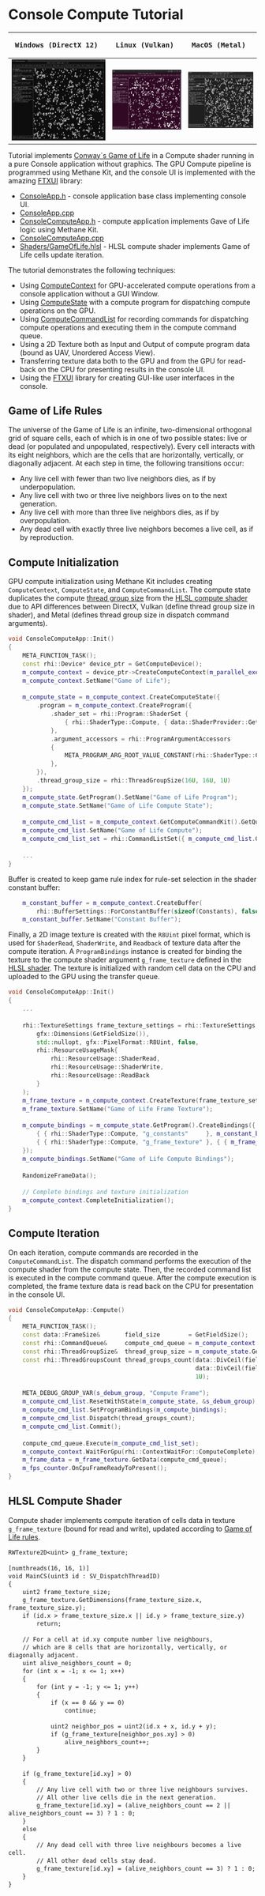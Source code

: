 # Console Compute Tutorial

| <pre><b>Windows (DirectX 12)       </b></pre>                            | <pre><b>Linux (Vulkan)             </b></pre>                       | <pre><b>MacOS (Metal)              </b></pre>                      |
|--------------------------------------------------------------------------|---------------------------------------------------------------------|--------------------------------------------------------------------|
| ![ConsoleCompute on Windows](Screenshots/ConsoleComputeWinDirectX12.jpg) | ![ConsoleCompute on Linux](Screenshots/ConsoleComputeLinVulkan.jpg) | ![ConsoleCompute on MacOS](Screenshots/ConsoleComputeMacMetal.jpg) |

Tutorial implements [Conway\`s Game of Life](https://en.wikipedia.org/wiki/Conway%27s_Game_of_Life) in a Compute shader running
in a pure Console application without graphics. The GPU Compute pipeline is programmed using Methane Kit, and the console UI is
implemented with the amazing [FTXUI](https://github.com/ArthurSonzogni/FTXUI) library:
  - [ConsoleApp.h](ConsoleApp.h) - console application base class implementing console UI.
  - [ConsoleApp.cpp](ConsoleApp.cpp)
  - [ConsoleComputeApp.h](ConsoleComputeApp.h) - compute application implements Gave of Life logic using Methane Kit.
  - [ConsoleComputeApp.cpp](ConsoleComputeApp.cpp)
  - [Shaders/GameOfLife.hlsl](Shaders/GameOfLife.hlsl) - HLSL compute shader implements Game of Life cells update iteration.

The tutorial demonstrates the following techniques:
- Using [ComputeContext](/Modules/Graphics/RHI/Impl/Include/Methane/Graphics/RHI/ComputeContext.h) for GPU-accelerated compute 
  operations from a console application without a GUI Window.
- Using [ComputeState](/Modules/Graphics/RHI/Impl/Include/Methane/Graphics/RHI/ComputeState.h) with a compute program for 
  dispatching compute operations on the GPU.
- Using [ComputeCommandList](/Modules/Graphics/RHI/Impl/Include/Methane/Graphics/RHI/ComputeCommandList.h) for recording commands 
  for dispatching compute operations and executing them in the compute command queue.
- Using a 2D Texture both as Input and Output of compute program data (bound as UAV, Unordered Access View).
- Transferring texture data both to the GPU and from the GPU for read-back on the CPU for presenting results in the console UI.
- Using the [FTXUI](https://github.com/ArthurSonzogni/FTXUI) library for creating GUI-like user interfaces in the console.

## Game of Life Rules

The universe of the Game of Life is an infinite, two-dimensional orthogonal grid of square cells, each of which is in one of 
two possible states: live or dead (or populated and unpopulated, respectively). Every cell interacts with its eight neighbors, 
which are the cells that are horizontally, vertically, or diagonally adjacent. At each step in time, the following transitions 
occur:
  - Any live cell with fewer than two live neighbors dies, as if by underpopulation.
  - Any live cell with two or three live neighbors lives on to the next generation.
  - Any live cell with more than three live neighbors dies, as if by overpopulation.
  - Any dead cell with exactly three live neighbors becomes a live cell, as if by reproduction.

## Compute Initialization

GPU compute initialization using Methane Kit includes creating `ComputeContext`, `ComputeState`, and `ComputeCommandList`.
The compute state duplicates the compute 
[thread group size](https://learn.microsoft.com/en-us/windows/win32/direct3dhlsl/sm5-attributes-numthreads) from the 
[HLSL compute shader](#hlsl-compute-shader) due to API differences between DirectX, Vulkan (define thread group size in 
shader), and Metal (defines thread group size in dispatch command arguments).

```cpp
void ConsoleComputeApp::Init()
{
    META_FUNCTION_TASK();
    const rhi::Device* device_ptr = GetComputeDevice();
    m_compute_context = device_ptr->CreateComputeContext(m_parallel_executor, {});
    m_compute_context.SetName("Game of Life");

    m_compute_state = m_compute_context.CreateComputeState({
        .program = m_compute_context.CreateProgram({
            .shader_set = rhi::Program::ShaderSet {
                { rhi::ShaderType::Compute, { data::ShaderProvider::Get(), { "GameOfLife", "MainCS" } } }
            },
            .argument_accessors = rhi::ProgramArgumentAccessors
            {
                META_PROGRAM_ARG_ROOT_VALUE_CONSTANT(rhi::ShaderType::Compute, "g_constants")
            },
        }),
        .thread_group_size = rhi::ThreadGroupSize(16U, 16U, 1U)
    });
    m_compute_state.GetProgram().SetName("Game of Life Program");
    m_compute_state.SetName("Game of Life Compute State");
    
    m_compute_cmd_list = m_compute_context.GetComputeCommandKit().GetQueue().CreateComputeCommandList();
    m_compute_cmd_list.SetName("Game of Life Compute");
    m_compute_cmd_list_set = rhi::CommandListSet({ m_compute_cmd_list.GetInterface() });
    
    ...
}
```

Buffer is created to keep game rule index for rule-set selection in the shader constant buffer:

```cpp
    m_constant_buffer = m_compute_context.CreateBuffer(
        rhi::BufferSettings::ForConstantBuffer(sizeof(Constants), false, true));
    m_constant_buffer.SetName("Constant Buffer");
```

Finally, a 2D image texture is created with the `R8Uint` pixel format, which is used for `ShaderRead`, `ShaderWrite`, and 
`Readback` of texture data after the compute iteration. A `ProgramBindings` instance is created for binding the texture to 
the compute shader argument `g_frame_texture` defined in the [HLSL shader](#hlsl-compute-shader). The texture is initialized 
with random cell data on the CPU and uploaded to the GPU using the transfer queue.

```cpp
void ConsoleComputeApp::Init()
{
    ...
    
    rhi::TextureSettings frame_texture_settings = rhi::TextureSettings::ForImage(
        gfx::Dimensions(GetFieldSize()),
        std::nullopt, gfx::PixelFormat::R8Uint, false,
        rhi::ResourceUsageMask{
            rhi::ResourceUsage::ShaderRead,
            rhi::ResourceUsage::ShaderWrite,
            rhi::ResourceUsage::ReadBack
        }
    );
    m_frame_texture = m_compute_context.CreateTexture(frame_texture_settings);
    m_frame_texture.SetName("Game of Life Frame Texture");

    m_compute_bindings = m_compute_state.GetProgram().CreateBindings({
        { { rhi::ShaderType::Compute, "g_constants"     }, m_constant_buffer.GetResourceView() },
        { { rhi::ShaderType::Compute, "g_frame_texture" }, { { m_frame_texture.GetInterface() } } },
    });
    m_compute_bindings.SetName("Game of Life Compute Bindings");

    RandomizeFrameData();

    // Complete bindings and texture initialization
    m_compute_context.CompleteInitialization();
}
```

## Compute Iteration

On each iteration, compute commands are recorded in the `ComputeCommandList`. The dispatch command performs the execution of 
the compute shader from the compute state. Then, the recorded command list is executed in the compute command queue. 
After the compute execution is completed, the frame texture data is read back on the CPU for presentation in the console UI.

```cpp
void ConsoleComputeApp::Compute()
{
    META_FUNCTION_TASK();
    const data::FrameSize&       field_size        = GetFieldSize();
    const rhi::CommandQueue&     compute_cmd_queue = m_compute_context.GetComputeCommandKit().GetQueue();
    const rhi::ThreadGroupSize&  thread_group_size = m_compute_state.GetSettings().thread_group_size;
    const rhi::ThreadGroupsCount thread_groups_count(data::DivCeil(field_size.GetWidth(), thread_group_size.GetWidth()),
                                                     data::DivCeil(field_size.GetHeight(), thread_group_size.GetHeight()),
                                                     1U);

    META_DEBUG_GROUP_VAR(s_debum_group, "Compute Frame");
    m_compute_cmd_list.ResetWithState(m_compute_state, &s_debum_group);
    m_compute_cmd_list.SetProgramBindings(m_compute_bindings);
    m_compute_cmd_list.Dispatch(thread_groups_count);
    m_compute_cmd_list.Commit();

    compute_cmd_queue.Execute(m_compute_cmd_list_set);
    m_compute_context.WaitForGpu(rhi::ContextWaitFor::ComputeComplete);
    m_frame_data = m_frame_texture.GetData(compute_cmd_queue);
    m_fps_counter.OnCpuFrameReadyToPresent();
}
```

## HLSL Compute Shader

Compute shader implements compute iteration of cells data in texture `g_frame_texture` (bound for read and write),
updated according to [Game of Life rules](#game-of-life-rules).

```hlsl
RWTexture2D<uint> g_frame_texture;

[numthreads(16, 16, 1)]
void MainCS(uint3 id : SV_DispatchThreadID)
{
    uint2 frame_texture_size;
    g_frame_texture.GetDimensions(frame_texture_size.x, frame_texture_size.y);
    if (id.x > frame_texture_size.x || id.y > frame_texture_size.y)
        return;

    // For a cell at id.xy compute number live neighbours,
    // which are 8 cells that are horizontally, vertically, or diagonally adjacent.
    uint alive_neighbors_count = 0;
    for (int x = -1; x <= 1; x++)
    {
        for (int y = -1; y <= 1; y++)
        {
            if (x == 0 && y == 0)
                continue;

            uint2 neighbor_pos = uint2(id.x + x, id.y + y);
            if (g_frame_texture[neighbor_pos.xy] > 0)
                alive_neighbors_count++;
        }
    }

    if (g_frame_texture[id.xy] > 0)
    {
        // Any live cell with two or three live neighbours survives.
        // All other live cells die in the next generation.
        g_frame_texture[id.xy] = (alive_neighbors_count == 2 || alive_neighbors_count == 3) ? 1 : 0;
    }
    else
    {
        // Any dead cell with three live neighbours becomes a live cell.
        // All other dead cells stay dead.
        g_frame_texture[id.xy] = (alive_neighbors_count == 3) ? 1 : 0;
    }
}
```
